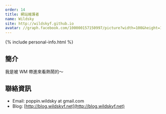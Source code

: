 ```yaml
---
order: 14
title: 網站維護者
name: Wildsky
site: http://wildskyf.github.io
avatar: //graph.facebook.com/100000157150997/picture?width=100&height=100
---
```


{% include personal-info.html %}

## 簡介

我是被 WM 帶進來看熱鬧的～

## 聯絡資訊

+ Email: poppin.wildsky at gmail.com
+ Blog: [http://blog.wildskyf.net](http://blog.wildskyf.net)
